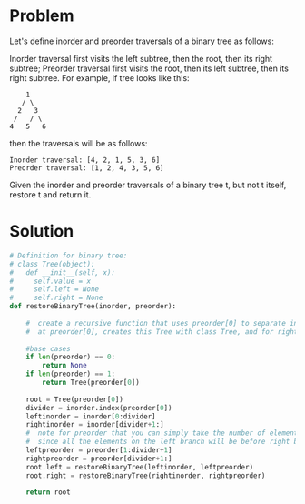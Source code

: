 # Problem
Let's define inorder and preorder traversals of a binary tree as follows:

Inorder traversal first visits the left subtree, then the root, then its right subtree;
Preorder traversal first visits the root, then its left subtree, then its right subtree.
For example, if tree looks like this:

```
    1
   / \
  2   3
 /   / \
4   5   6
```

then the traversals will be as follows:

    Inorder traversal: [4, 2, 1, 5, 3, 6]
    Preorder traversal: [1, 2, 4, 3, 5, 6]

Given the inorder and preorder traversals of a binary tree t, but not t itself, restore t and return it.

# Solution
```python
# Definition for binary tree:
# class Tree(object):
#   def __init__(self, x):
#     self.value = x
#     self.left = None
#     self.right = None
def restoreBinaryTree(inorder, preorder):
    
    #  create a recursive function that uses preorder[0] to separate into left and right branches, makes the root
    #  at preorder[0], creates this Tree with class Tree, and for right and left we recursively send those branches
    
    #base cases
    if len(preorder) == 0:
        return None
    if len(preorder) == 1:
        return Tree(preorder[0])
    
    root = Tree(preorder[0])
    divider = inorder.index(preorder[0])
    leftinorder = inorder[0:divider]
    rightinorder = inorder[divider+1:]
    #  note for preorder that you can simply take the number of elements in left inorder, ie preorder[1:len(inorderleft)] 
    #  since all the elements on the left branch will be before right branch in preorder
    leftpreorder = preorder[1:divider+1]
    rightpreorder = preorder[divider+1:]
    root.left = restoreBinaryTree(leftinorder, leftpreorder)
    root.right = restoreBinaryTree(rightinorder, rightpreorder)
    
    return root
```
